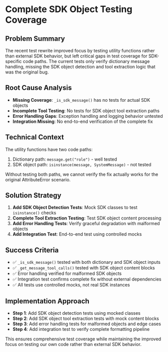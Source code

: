 # Complete SDK Object Testing Coverage

## Problem Summary
The recent test rewrite improved focus by testing utility functions rather than external SDK behavior, but left critical gaps in test coverage for SDK-specific code paths. The current tests only verify dictionary message handling, missing the SDK object detection and tool extraction logic that was the original bug.

## Root Cause Analysis
- **Missing Coverage**: `_is_sdk_message()` has no tests for actual SDK objects
- **Incomplete Tool Testing**: No tests for SDK object tool extraction paths
- **Error Handling Gaps**: Exception handling and logging behavior untested
- **Integration Missing**: No end-to-end verification of the complete fix

## Technical Context
The utility functions have two code paths:
1. Dictionary path: `message.get("role")` - well tested
2. SDK object path: `isinstance(message, SystemMessage)` - not tested

Without testing both paths, we cannot verify the fix actually works for the original AttributeError scenario.

## Solution Strategy
1. **Add SDK Object Detection Tests**: Mock SDK classes to test `isinstance()` checks
2. **Complete Tool Extraction Testing**: Test SDK object content processing
3. **Add Error Handling Tests**: Verify graceful degradation with malformed objects
4. **Add Integration Test**: End-to-end test using controlled mocks

## Success Criteria
- ✅ `_is_sdk_message()` tested with both dictionary and SDK object inputs
- ✅ `_get_message_tool_calls()` tested with SDK object content blocks
- ✅ Error handling verified for malformed SDK objects
- ✅ Integration test confirms complete fix without external dependencies
- ✅ All tests use controlled mocks, not real SDK instances

## Implementation Approach
- **Step 1**: Add SDK object detection tests using mocked classes
- **Step 2**: Add SDK object tool extraction tests with mock content blocks
- **Step 3**: Add error handling tests for malformed objects and edge cases
- **Step 4**: Add integration test to verify complete formatting pipeline

This ensures comprehensive test coverage while maintaining the improved focus on testing our own code rather than external SDK behavior.
